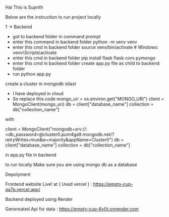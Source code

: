 Hai This is Suprith 

Below are the instruction to run project locally

1 -> Backend

- got to backend folder in command prompt
- enter this command in backend folder python -m venv venv
- enter this cmd in backend folder source venv/bin/activate   # Windows: venv\Scripts\activate
- enter this cmd in backend folder pip install flask flask-cors pymongo
- enter this cmd in backend folder create app.py file as child to backend folder
- run python app.py

create a cluster in mongodb stlast 
- I have deployed in cloud 
- So replace this code 
mongo_uri = os.environ.get("MONGO_URI")
client = MongoClient(mongo_uri)
db = client["database_name"]
collection = db["collection_name"]

with

client = MongoClient("mongodb+srv://<username>:<db_password>@cluster0.pum4ga9.mongodb.net/?retryWrites=true&w=majority&appName=Cluster0")
db = client["database_name"]
collection = db["collection_name"]

in app.py file in backend

to run locally 
Make sure you are using mongo db as a database 


Depolyment 

Frontend 
website Live! at ( Used vercel ) :  https://empty-cup-qa7p.vercel.app/

Backend 
deployed using Render 

Genereated Api for data : https://empty-cup-6y0t.onrender.com

